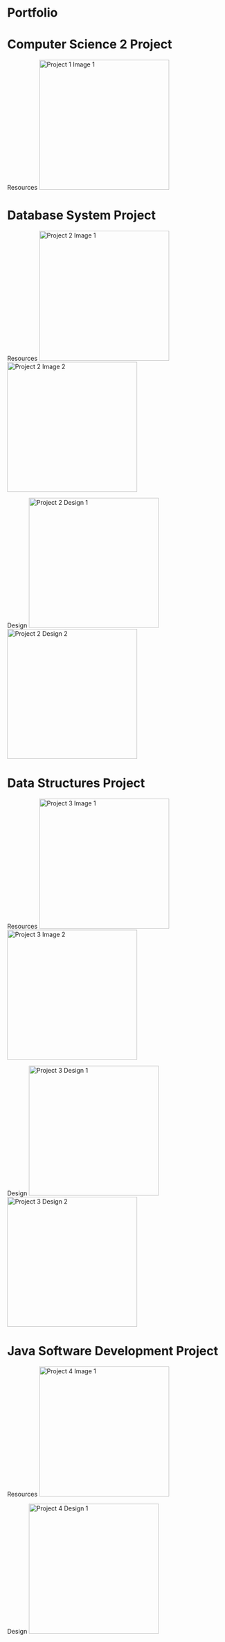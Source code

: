 # Portfolio

# Computer Science 2 Project
Resources
<img src="https://github.com/JoshMcCPro/Computer-Science-2-Project/Resources/img_cp2.jpg" alt="Project 1 Image 1" height="300">

# Database System Project
Resources
<img src="https://github.com/JoshMcCPro/Database-System-Project/Resources/img_DS_Info.jpg" alt="Project 2 Image 1" height="300">
<img src="https://github.com/JoshMcCPro/Database-System-Project/Resources/img_DS_test.jpg" alt="Project 2 Image 2" height="300">

Design
<img src="https://github.com/JoshMcCPro/Database-System-Project/Design/3Column.pdf" alt="Project 2 Design 1" height="300">
<img src="https://github.com/JoshMcCPro/Database-System-Project/Design/ERD.pdf" alt="Project 2 Design 2" height="300">

# Data Structures Project
Resources
<img src="https://github.com/JoshMcCPro/Data-Structures-Project/Resources/img_DS_test01.png" alt="Project 3 Image 1" height="300">
<img src="https://github.com/JoshMcCPro/Data-Structures-Project/Resources/img_DS_test02.png" alt="Project 3 Image 2" height="300">

Design
<img src="https://github.com/JoshMcCPro/Data-Structures-Project/Design/UML.png" alt="Project 3 Design 1" height="300">
<img src="https://github.com/JoshMcCPro/Data-Structures-Project/Design/UseCase.png" alt="Project 3 Design 2" height="300">

# Java Software Development Project
Resources
<img src="https://github.com/JoshMcCPro/Java-Software-Development-Project/Resources/CookieClicker.png" alt="Project 4 Image 1" height="300">

Design
<img src="https://github.com/JoshMcCPro/Java-Software-Development-Project/Design/Final_UML.png" alt="Project 4 Design 1" height="300">
